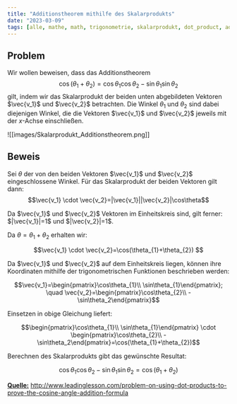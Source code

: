 ```yaml
---
title: "Additionstheorem mithilfe des Skalarprodukts"
date: "2023-03-09"
tags: [alle, mathe, math, trigonometrie, skalarprodukt, dot_product, additionstheorem, sinus, cosinus, winkel]
---
```



## Problem

Wir wollen beweisen, dass das Additionstheorem $$\cos(\theta_{1}+\theta_{2})=\cos\theta_{1}\cos\theta_{2}-\sin\theta_{1}\sin\theta_{2}$$ gilt, indem wir  das Skalarprodukt der beiden unten abgebildeten Vektoren $\vec{v_1}$ und $\vec{v_2}$ betrachten.
Die Winkel $\theta_{1}$ und $\theta_{2}$ sind dabei diejenigen Winkel, die die Vektoren $\vec{v_1}$ und $\vec{v_2}$ jeweils mit der $x$-Achse einschließen.

![[images/Skalarprodukt_Additionstheorem.png]]

## Beweis

Sei $\theta$ der von den beiden Vektoren $\vec{v_1}$ und $\vec{v_2}$ eingeschlossene Winkel.
Für das Skalarprodukt der beiden Vektoren gilt dann: 
$$\vec{v_1} \cdot \vec{v_2}=|\vec{v_1}||\vec{v_2}|\cos\theta$$

Da $\vec{v_1}$ und $\vec{v_2}$ Vektoren im Einheitskreis sind, gilt ferner: $|\vec{v_1}|=1$ und $|\vec{v_2}|=1$.

Da $\theta=\theta_{1}+\theta_{2}$ erhalten wir:

$$\vec{v_1} \cdot \vec{v_2}=\cos(\theta_{1}+\theta_{2}) $$

Da $\vec{v_1}$ und $\vec{v_2}$ auf dem Einheitskreis liegen, können ihre Koordinaten mithilfe der trigonometrischen Funktionen beschrieben werden:

$$\vec{v_1}=\begin{pmatrix}\cos\theta_{1}\\ \sin\theta_{1}\end{pmatrix}; \quad \vec{v_2}=\begin{pmatrix}\cos\theta_{2}\\ -\sin\theta_2\end{pmatrix}$$

Einsetzen in obige Gleichung liefert:

$$\begin{pmatrix}\cos\theta_{1}\\ \sin\theta_{1}\end{pmatrix} \cdot \begin{pmatrix}\cos\theta_{2}\\ -\sin\theta_2\end{pmatrix}=\cos(\theta_{1}+\theta_{2})$$

Berechnen des Skalarprodukts gibt das gewünschte Resultat:

$$\cos\theta_{1}\cos\theta_{2}-\sin\theta_{1}\sin\theta_{2}=\cos(\theta_{1}+\theta_{2})$$

<u>**Quelle:**</u> http://www.leadinglesson.com/problem-on-using-dot-products-to-prove-the-cosine-angle-addition-formula
 